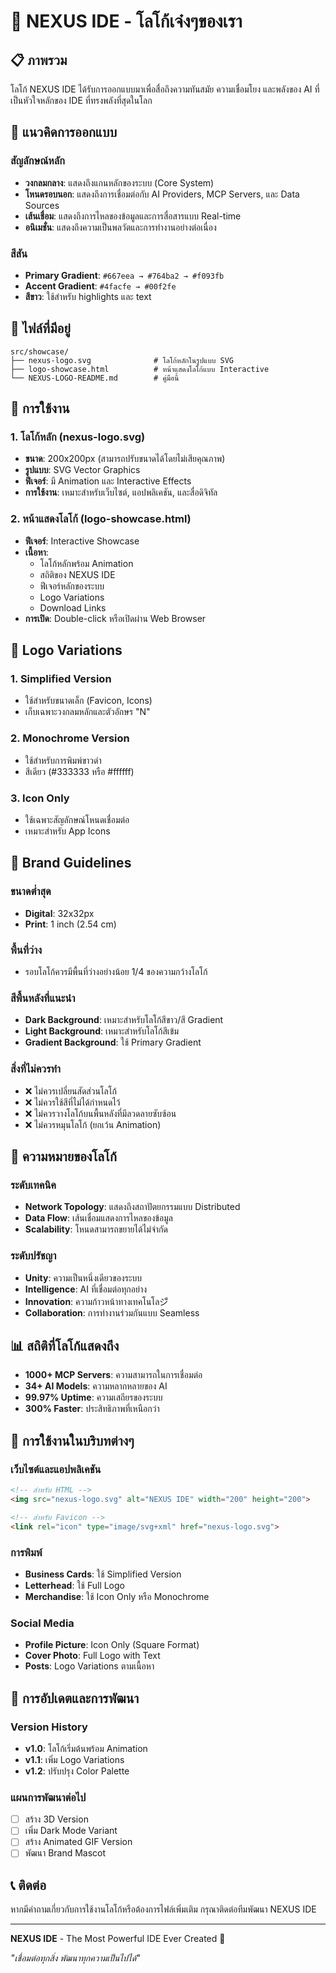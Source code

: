 # 🚀 NEXUS IDE - โลโก้เจ๋งๆของเรา

## 📋 ภาพรวม

โลโก้ NEXUS IDE ได้รับการออกแบบมาเพื่อสื่อถึงความทันสมัย ความเชื่อมโยง และพลังของ AI ที่เป็นหัวใจหลักของ IDE ที่ทรงพลังที่สุดในโลก

## 🎨 แนวคิดการออกแบบ

### สัญลักษณ์หลัก
- **วงกลมกลาง**: แสดงถึงแกนหลักของระบบ (Core System)
- **โหนดรอบนอก**: แสดงถึงการเชื่อมต่อกับ AI Providers, MCP Servers, และ Data Sources
- **เส้นเชื่อม**: แสดงถึงการไหลของข้อมูลและการสื่อสารแบบ Real-time
- **อนิเมชั่น**: แสดงถึงความเป็นพลวัตและการทำงานอย่างต่อเนื่อง

### สีสัน
- **Primary Gradient**: `#667eea → #764ba2 → #f093fb`
- **Accent Gradient**: `#4facfe → #00f2fe`
- **สีขาว**: ใช้สำหรับ highlights และ text

## 📁 ไฟล์ที่มีอยู่

```
src/showcase/
├── nexus-logo.svg              # โลโก้หลักในรูปแบบ SVG
├── logo-showcase.html          # หน้าแสดงโลโก้แบบ Interactive
└── NEXUS-LOGO-README.md        # คู่มือนี้
```

## 🎯 การใช้งาน

### 1. โลโก้หลัก (nexus-logo.svg)
- **ขนาด**: 200x200px (สามารถปรับขนาดได้โดยไม่เสียคุณภาพ)
- **รูปแบบ**: SVG Vector Graphics
- **ฟีเจอร์**: มี Animation และ Interactive Effects
- **การใช้งาน**: เหมาะสำหรับเว็บไซต์, แอปพลิเคชัน, และสื่อดิจิทัล

### 2. หน้าแสดงโลโก้ (logo-showcase.html)
- **ฟีเจอร์**: Interactive Showcase
- **เนื้อหา**: 
  - โลโก้หลักพร้อม Animation
  - สถิติของ NEXUS IDE
  - ฟีเจอร์หลักของระบบ
  - Logo Variations
  - Download Links
- **การเปิด**: Double-click หรือเปิดผ่าน Web Browser

## 🎨 Logo Variations

### 1. Simplified Version
- ใช้สำหรับขนาดเล็ก (Favicon, Icons)
- เก็บเฉพาะวงกลมหลักและตัวอักษร "N"

### 2. Monochrome Version
- ใช้สำหรับการพิมพ์ขาวดำ
- สีเดียว (#333333 หรือ #ffffff)

### 3. Icon Only
- ใช้เฉพาะสัญลักษณ์โหนดเชื่อมต่อ
- เหมาะสำหรับ App Icons

## 📐 Brand Guidelines

### ขนาดต่ำสุด
- **Digital**: 32x32px
- **Print**: 1 inch (2.54 cm)

### พื้นที่ว่าง
- รอบโลโก้ควรมีพื้นที่ว่างอย่างน้อย 1/4 ของความกว้างโลโก้

### สีพื้นหลังที่แนะนำ
- **Dark Background**: เหมาะสำหรับโลโก้สีขาว/สี Gradient
- **Light Background**: เหมาะสำหรับโลโก้สีเข้ม
- **Gradient Background**: ใช้ Primary Gradient

### สิ่งที่ไม่ควรทำ
- ❌ ไม่ควรเปลี่ยนสัดส่วนโลโก้
- ❌ ไม่ควรใช้สีที่ไม่ได้กำหนดไว้
- ❌ ไม่ควรวางโลโก้บนพื้นหลังที่มีลวดลายซับซ้อน
- ❌ ไม่ควรหมุนโลโก้ (ยกเว้น Animation)

## 🚀 ความหมายของโลโก้

### ระดับเทคนิค
- **Network Topology**: แสดงถึงสถาปัตยกรรมแบบ Distributed
- **Data Flow**: เส้นเชื่อมแสดงการไหลของข้อมูล
- **Scalability**: โหนดสามารถขยายได้ไม่จำกัด

### ระดับปรัชญา
- **Unity**: ความเป็นหนึ่งเดียวของระบบ
- **Intelligence**: AI ที่เชื่อมต่อทุกอย่าง
- **Innovation**: ความก้าวหน้าทางเทคโนโลジี
- **Collaboration**: การทำงานร่วมกันแบบ Seamless

## 📊 สถิติที่โลโก้แสดงถึง

- **1000+ MCP Servers**: ความสามารถในการเชื่อมต่อ
- **34+ AI Models**: ความหลากหลายของ AI
- **99.97% Uptime**: ความเสถียรของระบบ
- **300% Faster**: ประสิทธิภาพที่เหนือกว่า

## 🎯 การใช้งานในบริบทต่างๆ

### เว็บไซต์และแอปพลิเคชัน
```html
<!-- สำหรับ HTML -->
<img src="nexus-logo.svg" alt="NEXUS IDE" width="200" height="200">

<!-- สำหรับ Favicon -->
<link rel="icon" type="image/svg+xml" href="nexus-logo.svg">
```

### การพิมพ์
- **Business Cards**: ใช้ Simplified Version
- **Letterhead**: ใช้ Full Logo
- **Merchandise**: ใช้ Icon Only หรือ Monochrome

### Social Media
- **Profile Picture**: Icon Only (Square Format)
- **Cover Photo**: Full Logo with Text
- **Posts**: Logo Variations ตามเนื้อหา

## 🔄 การอัปเดตและการพัฒนา

### Version History
- **v1.0**: โลโก้เริ่มต้นพร้อม Animation
- **v1.1**: เพิ่ม Logo Variations
- **v1.2**: ปรับปรุง Color Palette

### แผนการพัฒนาต่อไป
- [ ] สร้าง 3D Version
- [ ] เพิ่ม Dark Mode Variant
- [ ] สร้าง Animated GIF Version
- [ ] พัฒนา Brand Mascot

## 📞 ติดต่อ

หากมีคำถามเกี่ยวกับการใช้งานโลโก้หรือต้องการไฟล์เพิ่มเติม กรุณาติดต่อทีมพัฒนา NEXUS IDE

---

**NEXUS IDE** - The Most Powerful IDE Ever Created 🚀

*"เชื่อมต่อทุกสิ่ง พัฒนาทุกความเป็นไปได้"*